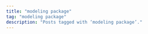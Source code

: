 ```yaml
---
title: "modeling package"
tag: "modeling package"
description: "Posts tagged with ‘modeling package’."
---
```

